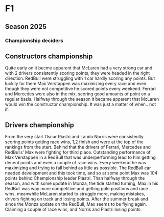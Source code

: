 # F1
## Season 2025
### Championship deciders
## Constructors championship
Quite early on it becme apparent that McLaren had a very strong car and with 2 drivers consistently scoring points, they were headed in the right direction.
RedBull were struggling with 1 car hardly scoring any points. But luckily for them Max Verstappen was maximizing every race and even though they were not competitive he scored points every weekend.
Ferrari and Mercedes were also in the mix, scoring good amounts of point on a regular basis.
Halfway through the season it became apparent that McLaren would win the constructor championship. It was just a matter of when.. not if.
## Drivers championship
From the very start Oscar Piastri and Lando Norris were consistently scoring points getting race wins, 1,2 finish and were at the top of the rankings from the start.
Behind that the drivers of Ferrari, Mercedes and RedBulls' Max were fighting for third place.
Outstanding performance of Max Verstappen in a RedBull that was underperforming lead to him getting decent points and even a couple of race wins.
Every weekend he was maximizing and trying to fall behind as little as possible.
The RedBull car needed development and this took time, and so at some point Max was 104 points behind Championship leader Piastri.
Than halfway through the season, and with some update in Monza, the tide started turning, Max in his RedBull was way more competitive and getting pole positions and race wins.
meanwhile McLaren started to struggle more, making mistakes, drivers fighting on track and losing points. 
After the summer break and since the Monza update on the RedBull, Max seems to be flying again.
Claiming a couple of race wins, and Norris and Piastri losing points.

